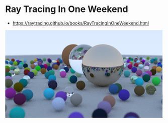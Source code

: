 # Ray Tracing In One Weekend

- https://raytracing.github.io/books/RayTracingInOneWeekend.html

![image](./assets/output.jpg)
